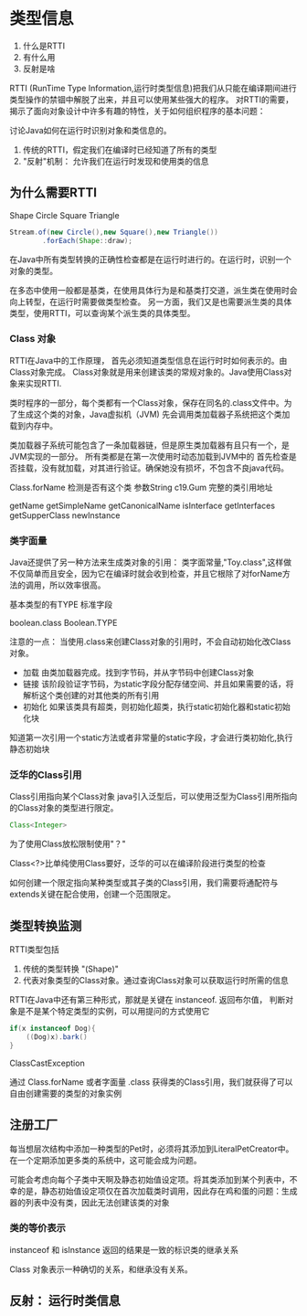 # 类型信息

1. 什么是RTTI
2. 有什么用
3. 反射是啥

RTTI (RunTime Type Information,运行时类型信息)把我们从只能在编译期间进行类型操作的禁锢中解脱了出来，并且可以使用某些强大的程序。
对RTTI的需要，揭示了面向对象设计中许多有趣的特性，关于如何组织程序的基本问题：

讨论Java如何在运行时识别对象和类信息的。

1. 传统的RTTI，假定我们在编译时已经知道了所有的类型
2. "反射"机制： 允许我们在运行时发现和使用类的信息

## 为什么需要RTTI

Shape
Circle Square Triangle

```java
Stream.of(new Circle(),new Square(),new Triangle())
        .forEach(Shape::draw);

```

在Java中所有类型转换的正确性检查都是在运行时进行的。在运行时，识别一个对象的类型。

在多态中使用一般都是基类，在使用具体行为是和基类打交道，派生类在使用时会向上转型，在运行时需要做类型检查。
另一方面，我们又是也需要派生类的具体类型，使用RTTI，可以查询某个派生类的具体类型。

### Class 对象

RTTI在Java中的工作原理， 首先必须知道类型信息在运行时时如何表示的。由Class对象完成。
Class对象就是用来创建该类的常规对象的。Java使用Class对象来实现RTTI.

类时程序的一部分，每个类都有一个Class对象，保存在同名的.class文件中。为了生成这个类的对象，Java虚拟机（JVM)
先会调用类加载器子系统把这个类加载到内存中。

类加载器子系统可能包含了一条加载器链，但是原生类加载器有且只有一个，是JVM实现的一部分。
所有类都是在第一次使用时动态加载到JVM中的
首先检查是否挂载，没有就加载，对其进行验证。确保她没有损坏，不包含不良java代码。

Class.forName 检测是否有这个类 参数String c19.Gum 完整的类引用地址

getName
getSimpleName
getCanonicalName
isInterface
getInterfaces
getSupperClass
newInstance

### 类字面量

Java还提供了另一种方法来生成类对象的引用： 类字面常量,"Toy.class",这样做不仅简单而且安全，因为它在编译时就会收到检查，并且它根除了对forName方法的调用，所以效率很高。

基本类型的有TYPE 标准字段

boolean.class Boolean.TYPE

注意的一点： 当使用.class来创建Class对象的引用时，不会自动初始化改Class对象。

* 加载 由类加载器完成。找到字节码，并从字节码中创建Class对象
* 链接 该阶段验证字节码，为static字段分配存储空间、并且如果需要的话，将解析这个类创建的对其他类的所有引用
* 初始化 如果该类具有超类，则初始化超类，执行static初始化器和static初始化块

知道第一次引用一个static方法或者非常量的static字段，才会进行类初始化,执行静态初始块

### 泛华的Class引用

Class引用指向某个Class对象
java引入泛型后，可以使用泛型为Class引用所指向的Class对象的类型进行限定。

```java
Class<Integer>
```

为了使用Class放松限制使用"？"

Class<?>比单纯使用Class要好，泛华的可以在编译阶段进行类型的检查

如何创建一个限定指向某种类型或其子类的Class引用，我们需要将通配符与extends关键在配合使用，创建一个范围限定。

## 类型转换监测

RTTI类型包括

1. 传统的类型转换 "(Shape)"
2. 代表对象类型的Class对象。通过查询Class对象可以获取运行时所需的信息

RTTI在Java中还有第三种形式，那就是关键在 instanceof. 返回布尔值， 判断对象是不是某个特定类型的实例，可以用提问的方式使用它

```java
if(x instanceof Dog){
    ((Dog)x).bark()
}
```

ClassCastException 

通过
Class.forName 或者字面量 .class 获得类的Class引用，我们就获得了可以自由创建需要的类型的对象实例


## 注册工厂

每当想层次结构中添加一种类型的Pet时，必须将其添加到LiteralPetCreator中。在一个定期添加更多类的系统中，这可能会成为问题。

可能会考虑向每个子类中天啊及静态初始值设定项。将其类添加到某个列表中，不幸的是，静态初始值设定项仅在首次加载类时调用，因此存在鸡和蛋的问题：生成器的列表中没有类，因此无法创建该类的对象

### 类的等价表示

instanceof 和 isInstance 返回的结果是一致的标识类的继承关系

Class 对象表示一种确切的关系，和继承没有关系。

## 反射： 运行时类信息


